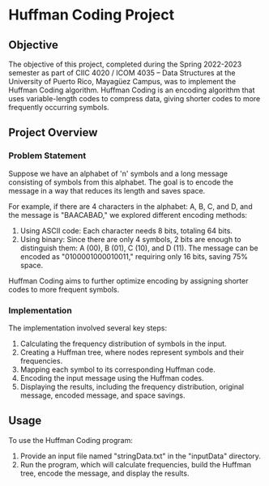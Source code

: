 # Huffman Coding Project 

## Objective

The objective of this project, completed during the Spring 2022-2023 semester as part of CIIC 4020 / ICOM 4035 – Data Structures at the University of Puerto Rico, Mayagüez Campus, was to implement the Huffman Coding algorithm. Huffman Coding is an encoding algorithm that uses variable-length codes to compress data, giving shorter codes to more frequently occurring symbols.

## Project Overview

### Problem Statement

Suppose we have an alphabet of 'n' symbols and a long message consisting of symbols from this alphabet. The goal is to encode the message in a way that reduces its length and saves space.

For example, if there are 4 characters in the alphabet: A, B, C, and D, and the message is "BAACABAD," we explored different encoding methods:

1. Using ASCII code: Each character needs 8 bits, totaling 64 bits.
2. Using binary: Since there are only 4 symbols, 2 bits are enough to distinguish them: A (00), B (01), C (10), and D (11). The message can be encoded as "0100001000010011," requiring only 16 bits, saving 75% space.

Huffman Coding aims to further optimize encoding by assigning shorter codes to more frequent symbols.

### Implementation

The implementation involved several key steps:

1. Calculating the frequency distribution of symbols in the input.
2. Creating a Huffman tree, where nodes represent symbols and their frequencies.
3. Mapping each symbol to its corresponding Huffman code.
4. Encoding the input message using the Huffman codes.
5. Displaying the results, including the frequency distribution, original message, encoded message, and space savings.

## Usage

To use the Huffman Coding program:

1. Provide an input file named "stringData.txt" in the "inputData" directory.
2. Run the program, which will calculate frequencies, build the Huffman tree, encode the message, and display the results.
